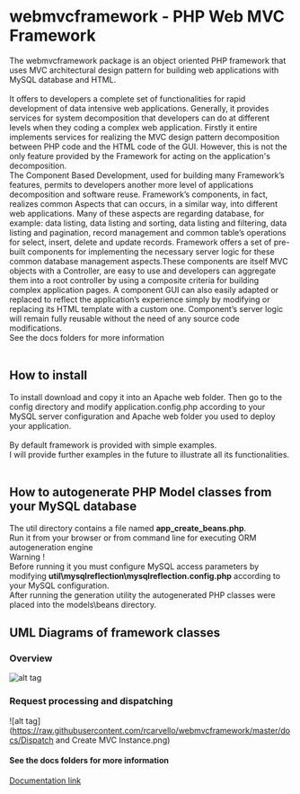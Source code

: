 # webmvcframework - PHP Web MVC Framework
The webmvcframework package is an object oriented PHP framework that uses MVC architectural design pattern for building web applications with MySQL database and HTML.<br><br>
It offers to developers a complete set of functionalities for rapid development of data intensive web applications. Generally, it provides services for system decomposition that developers can do at different levels when they coding a complex web application. Firstly it entire implements services for realizing the MVC design pattern decomposition between PHP code and the HTML code of the GUI. However, this is not the only feature provided by the Framework for acting on the application's decomposition.<br>
The Component Based Development, used for building many Framework’s features, permits to developers another more level of applications decomposition and software reuse. Framework’s components, in fact, realizes common Aspects that can occurs, in a similar way, into different web applications. Many of these aspects are regarding database, for example: data listing, data listing and sorting, data listing and filtering, data listing and pagination, record management and common table’s operations for select, insert, delete and update records. Framework offers a set of pre-built components for implementing the necessary server logic for these common database management aspects.These components are itself MVC objects with a Controller, are easy to use and developers can aggregate them into a root controller by using a composite criteria for building complex application pages. A component GUI can also easily adapted or replaced to reflect the application’s experience simply by modifying or replacing its HTML template with a custom one. Component’s server logic will remain fully reusable without the need of any source code modifications.<br>
See the docs folders for more information<br/><br/>
## How to install
To install download and copy it into an Apache web folder. Then go to the config directory and modify application.config.php according to your MySQL server configuration and Apache web folder you used to deploy your application.<br/><br/>
By default framework is provided with simple examples.<br>
I will provide further examples in the future to illustrate all its functionalities.<br/><br/>
## How to autogenerate PHP Model classes from your MySQL database
The util directory contains a file named <strong>app_create_beans.php</strong>. <br>
Run it from your browser or from command line for executing ORM autogeneration engine<br>
Warning ! <br>
Before running it you must configure MySQL access parameters by modifying <strong>util\mysqlreflection\mysqlreflection.config.php</strong> according to your MySQL configuration.<br>
After running the generation utility the autogenerated PHP classes were placed into the models\beans directory.
## UML Diagrams of framework classes
### Overview
![alt tag](https://raw.githubusercontent.com/rcarvello/webmvcframework/master/docs/framework.png)
### Request processing and dispatching
![alt tag](https://raw.githubusercontent.com/rcarvello/webmvcframework/master/docs/Dispatch and Create MVC Instance.png)

#### See the docs folders for more information
[Documentation link](https://github.com/rcarvello/webmvcframework/tree/master/docs)
